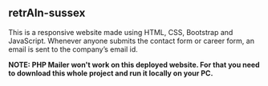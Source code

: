 ## retrAIn-sussex

This is a responsive website made using HTML, CSS, Bootstrap and JavaScript. Whenever anyone submits the contact form or career form, an email is sent to the company’s email id.

__NOTE: PHP Mailer won't work on this deployed website. For that you need to download this whole project and run it locally on your PC.__
